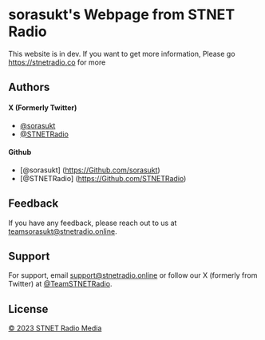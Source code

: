 
# sorasukt's Webpage from STNET Radio

This website is in dev. If you want to get more information, Please go https://stnetradio.co for more

## Authors

#### X (Formerly Twitter)
- [@sorasukt](https://twitter.com/sorasukt)
- [@STNETRadio](https://twitter.com/STNETRadio)

#### Github
- [@sorasukt] (https://Github.com/sorasukt)
- [@STNETRadio] (https://Github.com/STNETRadio)


## Feedback

If you have any feedback, please reach out to us at teamsorasukt@stnetradio.online.


## Support

For support, email support@stnetradio.online or follow our X (formerly from Twitter) at [@TeamSTNETRadio](https://twitter.com/teamstnetradio).


## License

[© 2023 STNET Radio Media](https://support.stnetradio.co/)

